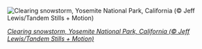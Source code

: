 
![Clearing snowstorm, Yosemite National Park, California (© Jeff Lewis/Tandem Stills + Motion)](https://cn.bing.com//th?id=OHR.AABday_EN-US6703996640_1920x1080.jpg&rf=LaDigue_1920x1080.jpg&pid=hp)

*[Clearing snowstorm, Yosemite National Park, California (© Jeff Lewis/Tandem Stills + Motion)](https://www.bing.com/search?q=yosemite+national+park+ansel+adams&form=hpcapt&filters=HpDate%3a%2220210220_0800%22)*
